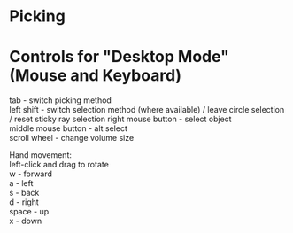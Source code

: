 # Picking

# Controls for "Desktop Mode" (Mouse and Keyboard)

tab                 - switch picking method  
left shift          - switch selection method (where available) / leave circle selection / reset sticky ray selection
right mouse button  - select object  
middle mouse button - alt select  
scroll wheel        - change volume size  

Hand movement:  
  left-click and drag to rotate  
  w     - forward  
  a     - left  
  s     - back  
  d     - right  
  space - up  
  x     - down  
